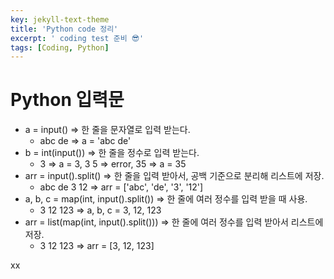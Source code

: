 ```yaml
---
key: jekyll-text-theme
title: 'Python code 정리'
excerpt: ' coding test 준비 😎'
tags: [Coding, Python]
---
```


# Python 입력문

* a = input()      =>  한 줄을 문자열로 입력 받는다. 
	*  abc de =>  a = 'abc de'
* b = int(input())   => 한 줄을 정수로 입력 받는다. 
	* 3 => a = 3,   3 5 => error,   35 => a = 35
* arr = input().split()   =>  한 줄을 입력 받아서, 공백 기준으로 분리해 리스트에 저장.    
	* abc de 3 12 =>   arr = ['abc', 'de', '3', '12']
* a, b, c = map(int, input().split()) => 한 줄에 여러 정수를 입력 받을 때 사용.  
	* 3 12 123 => a, b, c = 3, 12, 123
* arr = list(map(int, input().split()))  =>  한 줄에 여러 정수를 입력 받아서 리스트에 저장.    
	* 3 12 123 => arr = [3, 12, 123]



 xx